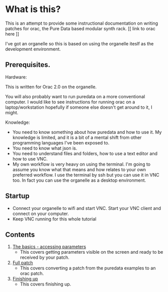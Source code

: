 # What is this?

This is an attempt to provide some instructional documentation on writing patches for orac, the Pure Data based modular synth rack. [[ link to orac here ]]

I've got an organelle so this is based on using the organelle iteslf as the development environment.

## Prerequisites.

Hardware: 

This is written for Orac 2.0 on the organelle.

You will also probably want to run puredata on a more conventional computer.  I would like to see instructions for running orac on a laptop/workstation hopefully if someone else doesn't get around to it, I might.

Knowledge:

* You need to know something about how puredata and how to use it.  My knowledge is limited, and it is a bit of a mental shift from other programming languages I've been exposed to.
* You need to know what json is.
* You need to understand files and folders, how to use a text editor and how to use VNC.
* My own workflow is very heavy on using the terminal.  I'm going to assume you know what that means and how relates to your own preferred workflow.  I use the terminal by ssh but you can use it in VNC too.  In fact you can use the organelle as a desktop environment.

## Startup

* Connect your organelle to wifi and start VNC.  Start your VNC client and connect on your computer.
* Keep VNC running for this whole tutorial

## Contents

1. [The basics - accessing parameters](00_basics_parameters/README.md)
   - This covers getting parameters visible on the screen and ready to be received by your patch.
2. [Full patch](01_making_an_abstraction/README.md)
   - This covers converting a patch from the puredata examples to an orac patch.
3. [Finishing up](02_integrating_to_orac/README.md)
   - This covers finishing up.

